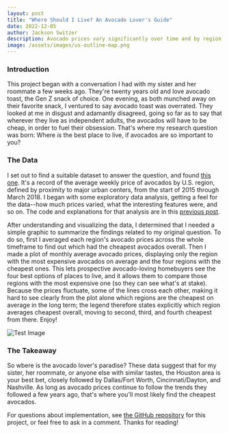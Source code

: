 ```yaml
---
layout: post
title: "Where Should I Live? An Avocado Lover's Guide"
date: 2022-12-05
author: Jackson Switzer
description: Avocado prices vary significantly over time and by region. If you want to live somewhere where avocados are cheap, this post will show you the best regions to choose and how avocado prices fluctuated in those regions over a three-year period (and, for comparison, in the region with the most expensive avocados).
image: /assets/images/us-outline-map.png
---
```


### Introduction

This project began with a conversation I had with my sister and her roommate a few weeks ago. They're twenty years old and love avocado toast, the Gen Z snack of choice. One evening, as both munched away on their favorite snack, I ventured to say avocado toast was overrated. They looked at me in disgust and adamantly disagreed, going so far as to say that wherever they live as independent adults, the avocados will have to be cheap, in order to fuel their obsession. That's where my research question was born: Where *is* the best place to live, if avocados are so important to you?

### The Data

I set out to find a suitable dataset to answer the question, and found [this one](https://www.kaggle.com/datasets/neuromusic/avocado-prices). It's a record of the average weekly price of avocados by U.S. region, defined by proximity to major urban centers, from the start of 2015 through March 2018. I began with some exploratory data analysis, getting a feel for the data--how much prices varied, what the interesting features were, and so on. The code and explanations for that analysis are in this [previous post](https://jacksonswitzer.github.io/statistically-insignificant/2022/11/13/Exploring-Avocados.html).

After understanding and visualizing the data, I determined that I needed a simple graphic to summarize the findings related to my original question. To do so, first I averaged each region's avocado prices across the whole timeframe to find out which had the cheapest avocados overall. Then I made a plot of monthly average avocado prices, displaying only the region with the most expensive avocados on average and the four regions with the cheapest ones. This lets prospective avocado-loving homebuyers see the four best options of places to live, and it allows them to compare those regions with the most expensive one (so they can see what's at stake). Because the prices fluctuate, some of the lines cross each other, making it hard to see clearly from the plot alone which regions are the cheapest on average in the long term; the legend therefore states explicitly which region averages cheapest overall, moving to second, third, and fourth cheapest from there. Enjoy!

![Test Image](https://raw.githubusercontent.com/jacksonswitzer/statistically-insignificant/main/assets/images/datastory.png)

### The Takeaway

So wbere is the avocado lover's paradise? These data suggest that for my sister, her roommate, or anyone else with similar tastes, the Houston area is your best bet, closely followed by Dallas/Fort Worth, Cincinnati/Dayton, and Nashville. As long as avocado prices continue to follow the trends they followed a few years ago, that's where you'll most likely find the cheapest avocados.

For questions about implementation, see [the GitHub repository](https://github.com/jacksonswitzer/avocado_eda/tree/master) for this project, or feel free to ask in a comment. Thanks for reading!
